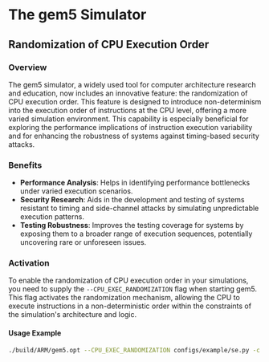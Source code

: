 # The gem5 Simulator

## Randomization of CPU Execution Order

### Overview

The gem5 simulator, a widely used tool for computer architecture research and education, now includes an innovative feature: the randomization of CPU execution order. This feature is designed to introduce non-determinism into the execution order of instructions at the CPU level, offering a more varied simulation environment. This capability is especially beneficial for exploring the performance implications of instruction execution variability and for enhancing the robustness of systems against timing-based security attacks.

### Benefits

- **Performance Analysis**: Helps in identifying performance bottlenecks under varied execution scenarios.
- **Security Research**: Aids in the development and testing of systems resistant to timing and side-channel attacks by simulating unpredictable execution patterns.
- **Testing Robustness**: Improves the testing coverage for systems by exposing them to a broader range of execution sequences, potentially uncovering rare or unforeseen issues.

### Activation

To enable the randomization of CPU execution order in your simulations, you need to supply the `--CPU_EXEC_RANDOMIZATION` flag when starting gem5. This flag activates the randomization mechanism, allowing the CPU to execute instructions in a non-deterministic order within the constraints of the simulation's architecture and logic.

#### Usage Example

```bash
./build/ARM/gem5.opt --CPU_EXEC_RANDOMIZATION configs/example/se.py -c tests/test-progs/hello/bin/arm/linux/hello
